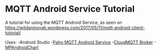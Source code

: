 # MQTT Android Service Tutorial
A tutorial for using the MQTT Android Service, as seen on https://wildanmsyah.wordpress.com/2017/05/11/mqtt-android-client-tutorial/

Uses:
-Android Studio
-[Paho MQTT Android Service](https://github.com/eclipse/paho.mqtt.android)
-[CloudMQTT Broker](https://www.cloudmqtt.com/)
-[MPAndroidChart](https://github.com/PhilJay/MPAndroidChart)

